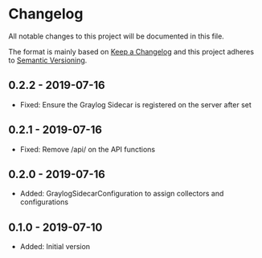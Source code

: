 # Changelog

All notable changes to this project will be documented in this file.

The format is mainly based on [Keep a Changelog](http://keepachangelog.com/)
and this project adheres to [Semantic Versioning](http://semver.org/).

## 0.2.2 - 2019-07-16

* Fixed: Ensure the Graylog Sidecar is registered on the server after set

## 0.2.1 - 2019-07-16

* Fixed: Remove /api/ on the API functions

## 0.2.0 - 2019-07-16

* Added: GraylogSidecarConfiguration to assign collectors and configurations

## 0.1.0 - 2019-07-10

* Added: Initial version
